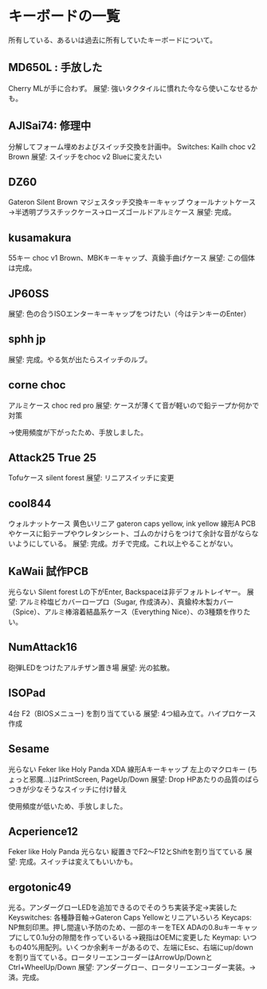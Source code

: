 # キーボードの一覧

所有している、あるいは過去に所有していたキーボードについて。

## MD650L : 手放した

Cherry MLが手に合わず。
展望: 強いタクタイルに慣れた今なら使いこなせるかも。

## AJISai74: 修理中

分解してフォーム埋めおよびスイッチ交換を計画中。
Switches: Kailh choc v2 Brown
展望: スイッチをchoc v2 Blueに変えたい

## DZ60

Gateron Silent Brown
マジェスタッチ交換キーキャップ
ウォールナットケース→半透明プラスチックケース→ローズゴールドアルミケース
展望: 完成。

## kusamakura

55キー
choc v1 Brown、MBKキーキャップ、真鍮手曲げケース
展望: この個体は完成。

## JP60SS

展望: 色の合うISOエンターキーキャップをつけたい（今はテンキーのEnter）

## sphh jp

展望: 完成。やる気が出たらスイッチのルブ。

## corne choc

アルミケース
choc red pro
展望: ケースが薄くて音が軽いので鉛テープか何かで対策

→使用頻度が下がったため、手放しました。

## Attack25 True 25
Tofuケース
silent forest
展望: リニアスイッチに変更

## cool844

ウォルナットケース
黄色いリニア gateron caps yellow, ink yellow
線形A
PCBやケースに鉛テープやウレタンシート、ゴムのかけらをつけて余計な音がならないようにしている。
展望: 完成。ガチで完成。これ以上やることがない。

## KaWaii 試作PCB

光らない
Silent forest
Lの下がEnter, Backspaceは非デフォルトレイヤー。
展望: アルミ枠塩ビカバーロープロ（Sugar, 作成済み）、真鍮枠木製カバー（Spice）、アルミ棒溶着結晶系ケース（Everything Nice）、の3種類を作りたい。

## NumAttack16

砲弾LEDをつけたアルチザン置き場
展望: 光の拡散。

## ISOPad

4台
F2（BIOSメニュー) を割り当てている
展望: 4つ組み立て。ハイプロケース作成

## Sesame

光らない
Feker like Holy Panda
XDA 線形Aキーキャップ
左上のマクロキー (ちょっと邪魔...)はPrintScreen, PageUp/Down
展望: Drop HPあたりの品質のばらつきが少なそうなスイッチに付け替え

使用頻度が低いため、手放しました。

## Acperience12

Feker like Holy Panda
光らない
縦置きでF2〜F12とShiftを割り当てている
展望: 完成。スイッチは変えてもいいかも。

## ergotonic49

光る。アンダーグローLEDを追加できるのでそのうち実装予定→実装した
Keyswitches: 各種静音軸→Gateron Caps Yellowとリニアいろいろ
Keycaps: NP無刻印黒。押し間違い予防のため、一部のキーをTEX ADAの0.8uキーキャップにして0.1u分の隙間を作っているいる→親指はOEMに変更した
Keymap: いつもの40%用配列。いくつか余剰キーがあるので、左端にEsc、右端にup/downを割り当てている。ロータリーエンコーダーはArrowUp/DownとCtrl+WheelUp/Down
展望: アンダーグロー、ロータリーエンコーダー実装。→済。完成。






















